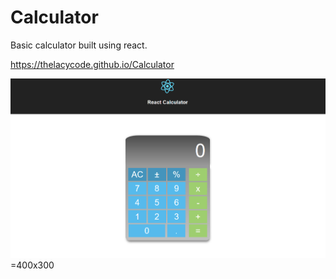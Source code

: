 # Calculator

Basic calculator built using react.

https://thelacycode.github.io/Calculator

![Calculator](/images/ReactCalculator.png) =400x300
